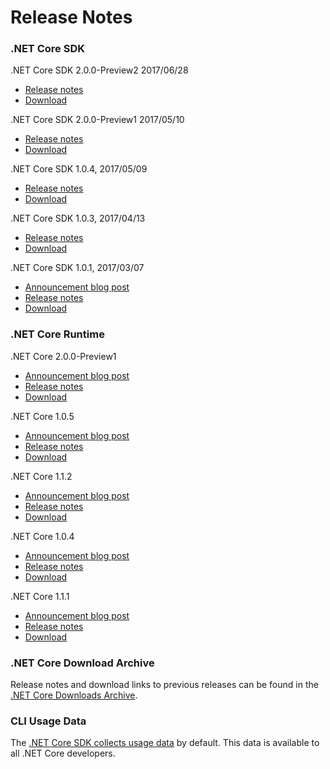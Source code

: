 # Release Notes

### .NET Core SDK

.NET Core SDK 2.0.0-Preview2 2017/06/28

* [Release notes](2.0/2.0.0-preview2.md)
* [Download](https://github.com/dotnet/core/blob/master/release-notes/download-archives/2.0.0-preview2-download.md)

.NET Core SDK 2.0.0-Preview1 2017/05/10

* [Release notes](2.0/2.0.0-preview1.md)
* [Download](https://github.com/dotnet/core/blob/master/release-notes/download-archives/2.0.0-preview1-download.md)

.NET Core SDK 1.0.4, 2017/05/09

* [Release notes](1.0/1.0.4-sdk.md)
* [Download](https://github.com/dotnet/core/blob/master/release-notes/download-archives/1.0.4-sdk-download.md)

.NET Core SDK 1.0.3, 2017/04/13

* [Release notes](https://github.com/dotnet/cli/releases/tag/v1.0.3)
* [Download](https://github.com/dotnet/core/blob/master/release-notes/download-archives/1.0.3-sdk-download.md)

.NET Core SDK 1.0.1, 2017/03/07

* [Announcement blog post](https://blogs.msdn.microsoft.com/dotnet/2017/03/07/announcing-net-core-tools-1-0/)
* [Release notes](1.0/1.0.1-sdk-release-notes.md)
* [Download](https://github.com/dotnet/core/blob/master/release-notes/download-archives/1.0.4-download.md)

### .NET Core Runtime

.NET Core 2.0.0-Preview1

* [Announcement blog post](https://blogs.msdn.microsoft.com/dotnet/)
* [Release notes](2.0/2.0.0-preview1.md)
* [Download](https://github.com/dotnet/core/blob/master/release-notes/download-archives/2.0.0-preview1-download.md)

.NET Core 1.0.5

* [Announcement blog post](https://blogs.msdn.microsoft.com/dotnet/)
* [Release notes](1.0/1.0.5.md)
* [Download](https://github.com/dotnet/core/blob/master/release-notes/download-archives/1.0.5-download.md)

.NET Core 1.1.2

* [Announcement blog post](https://blogs.msdn.microsoft.com/dotnet/)
* [Release notes](1.1/1.1.2.md)
* [Download](https://github.com/dotnet/core/blob/master/release-notes/download-archives/1.1.2-download.md)

.NET Core 1.0.4

* [Announcement blog post](https://blogs.msdn.microsoft.com/dotnet/2017/03/07/announcing-net-core-tools-1-0/)
* [Release notes](1.0/1.0.4.md)
* [Download](https://github.com/dotnet/core/blob/master/release-notes/download-archives/1.0.4-download.md)

.NET Core 1.1.1

* [Announcement blog post](https://blogs.msdn.microsoft.com/dotnet/2017/03/07/announcing-net-core-tools-1-0/)
* [Release notes](1.1/1.1.1.md)
* [Download](https://github.com/dotnet/core/blob/master/release-notes/download-archives/1.1.1-download.md)

### .NET Core Download Archive

Release notes and download links to previous releases can be found in the [.NET Core Downloads Archive](download-archive.md).

### CLI Usage Data

The [.NET Core SDK collects usage data](cli-usage-data.md) by default. This data is available to all .NET Core developers.
